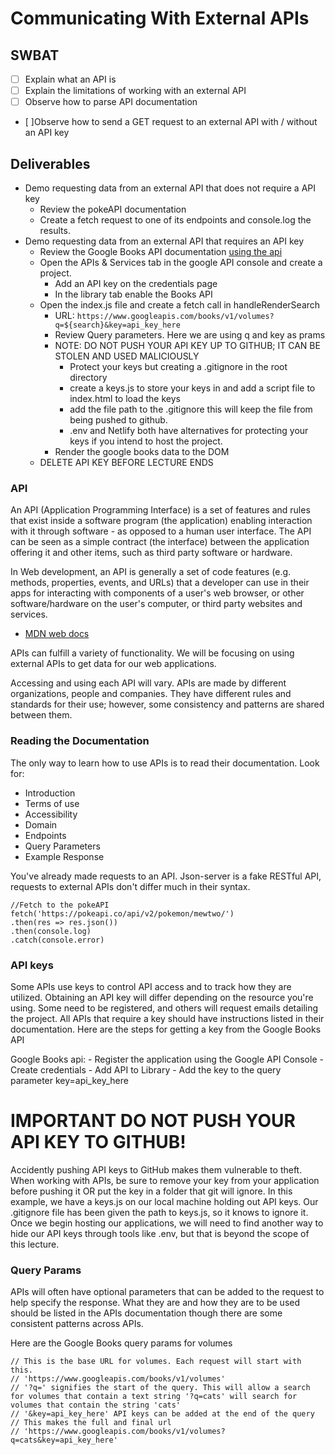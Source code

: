 # Communicating With External APIs
## SWBAT
- [ ] Explain what an API is
- [ ] Explain the limitations of working with an external API
- [ ] Observe how to parse API documentation
- [ ]Observe how to send a GET request to an external API with / without an API key


## Deliverables 
- Demo requesting data from an external API that does not require a API key
    - Review the pokeAPI documentation 
    - Create a fetch request to one of its endpoints and console.log the results. 
- Demo requesting data from an external API that requires an API key
    - Review the Google Books API documentation [using the api](https://developers.google.com/books/docs/v1/using)
    - Open the APIs & Services tab in the google API console and create a project.  
        - Add an API key on the credentials page
        - In the library tab enable the Books API 
    - Open the index.js file and create a fetch call in handleRenderSearch
        - URL: `https://www.googleapis.com/books/v1/volumes?q=${search}&key=api_key_here`
        - Review Query parameters. Here we are using q and key as prams
        - NOTE: DO NOT PUSH YOUR API KEY UP TO GITHUB; IT CAN BE STOLEN AND USED MALICIOUSLY 
            - Protect your keys but creating a .gitignore in the root directory 
            - create a keys.js to store your keys in and add a script file to index.html to load the keys 
            - add the file path to the .gitignore this will keep the file from being pushed to github. 
            - .env and Netlify both have alternatives for protecting your keys if you intend to host the project. 
        - Render the google books data to the DOM
    - DELETE API KEY BEFORE LECTURE ENDS 

### API
An API (Application Programming Interface) is a set of features and rules that exist inside a software program (the application) enabling interaction with it through software - as opposed to a human user interface. The API can be seen as a simple contract (the interface) between the application offering it and other items, such as third party software or hardware. 

In Web development, an API is generally a set of code features (e.g. methods, properties, events, and URLs) that a developer can use in their apps for interacting with components of a user's web browser, or other software/hardware on the user's computer, or third party websites and services.
- [MDN web docs](https://developer.mozilla.org/en-US/docs/Glossary/API)
        
APIs can fulfill a variety of functionality. We will be focusing on using external APIs to get data for our web applications. 

Accessing and using each API will vary. APIs are made by different organizations, people and companies. They have different rules and standards for their use; however, some consistency and patterns are shared between them. 

### Reading the Documentation
The only way to learn how to use APIs is to read their documentation. 
Look for:
- Introduction 
- Terms of use 
- Accessibility
- Domain 
- Endpoints
- Query Parameters 
- Example Response

You've already made requests to an API. Json-server is a fake RESTful API,  requests to external APIs don't differ much in their syntax. 

```
//Fetch to the pokeAPI
fetch('https://pokeapi.co/api/v2/pokemon/mewtwo/')
.then(res => res.json())
.then(console.log)
.catch(console.error)

```


### API keys

Some APIs use keys to control API access and to track how they are utilized.
Obtaining an API key will differ depending on the resource you're using. Some need to be registered, and others will request emails detailing the project. All APIs that require a key should have instructions listed in their documentation.
Here are the steps for getting a key from the Google Books API 

Google Books api:
    - Register the application using the Google API Console
    - Create credentials 
    - Add API to Library 
    - Add the key to the query parameter key=api_key_here

# IMPORTANT DO NOT PUSH YOUR API KEY TO GITHUB!
Accidently pushing API keys to GitHub makes them vulnerable to theft. When working with APIs, be sure to remove your key from your application before pushing it OR put the key in a folder that git will ignore. In this example, we have a keys.js on our local machine holding out API keys. Our .gitignore file has been given the path to keys.js, so it knows to ignore it. Once we begin hosting our applications, we will need to find another way to hide our API keys through tools like .env, but that is beyond the scope of this lecture. 


### Query Params
APIs will often have optional parameters that can be added to the request to help specify the response. 
What they are and how they are to be used should be listed in the APIs documentation though there are some consistent patterns across APIs.

Here are the Google Books query params for volumes

```
// This is the base URL for volumes. Each request will start with this.
// 'https://www.googleapis.com/books/v1/volumes'
// '?q=' signifies the start of the query. This will allow a search for volumes that contain a text string '?q=cats' will search for volumes that contain the string 'cats'
// '&key=api_key_here' API keys can be added at the end of the query
// This makes the full and final url
// 'https://www.googleapis.com/books/v1/volumes?q=cats&key=api_key_here'
```

